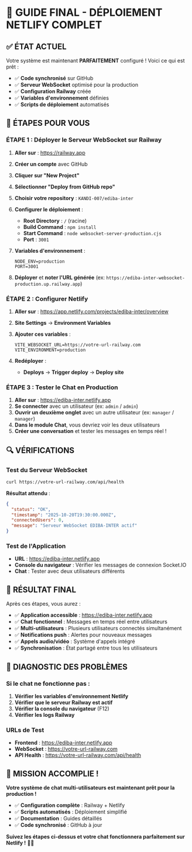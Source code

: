 # 🎯 **GUIDE FINAL - DÉPLOIEMENT NETLIFY COMPLET**

## ✅ **ÉTAT ACTUEL**

Votre système est maintenant **PARFAITEMENT** configuré ! Voici ce qui est prêt :

- ✅ **Code synchronisé** sur GitHub
- ✅ **Serveur WebSocket** optimisé pour la production
- ✅ **Configuration Railway** créée
- ✅ **Variables d'environnement** définies
- ✅ **Scripts de déploiement** automatisés

## 🚀 **ÉTAPES POUR VOUS**

### **ÉTAPE 1 : Déployer le Serveur WebSocket sur Railway**

1. **Aller sur** : https://railway.app
2. **Créer un compte** avec GitHub
3. **Cliquer sur "New Project"**
4. **Sélectionner "Deploy from GitHub repo"**
5. **Choisir votre repository** : `KANDI-007/ediba-inter`
6. **Configurer le déploiement** :
   - **Root Directory** : `/` (racine)
   - **Build Command** : `npm install`
   - **Start Command** : `node websocket-server-production.cjs`
   - **Port** : `3001`

7. **Variables d'environnement** :
   ```
   NODE_ENV=production
   PORT=3001
   ```

8. **Déployer** et **noter l'URL générée** (ex: `https://ediba-inter-websocket-production.up.railway.app`)

### **ÉTAPE 2 : Configurer Netlify**

1. **Aller sur** : https://app.netlify.com/projects/ediba-inter/overview

2. **Site Settings** → **Environment Variables**

3. **Ajouter ces variables** :
   ```
   VITE_WEBSOCKET_URL=https://votre-url-railway.com
   VITE_ENVIRONMENT=production
   ```

4. **Redéployer** :
   - **Deploys** → **Trigger deploy** → **Deploy site**

### **ÉTAPE 3 : Tester le Chat en Production**

1. **Aller sur** : https://ediba-inter.netlify.app
2. **Se connecter** avec un utilisateur (ex: `admin` / `admin`)
3. **Ouvrir un deuxième onglet** avec un autre utilisateur (ex: `manager` / `manager`)
4. **Dans le module Chat**, vous devriez voir les deux utilisateurs
5. **Créer une conversation** et tester les messages en temps réel !

## 🔍 **VÉRIFICATIONS**

### **Test du Serveur WebSocket**
```bash
curl https://votre-url-railway.com/api/health
```

**Résultat attendu** :
```json
{
  "status": "OK",
  "timestamp": "2025-10-20T19:30:00.000Z",
  "connectedUsers": 0,
  "message": "Serveur WebSocket EDIBA-INTER actif"
}
```

### **Test de l'Application**
- **URL** : https://ediba-inter.netlify.app
- **Console du navigateur** : Vérifier les messages de connexion Socket.IO
- **Chat** : Tester avec deux utilisateurs différents

## 🎯 **RÉSULTAT FINAL**

Après ces étapes, vous aurez :

- ✅ **Application accessible** : https://ediba-inter.netlify.app
- ✅ **Chat fonctionnel** : Messages en temps réel entre utilisateurs
- ✅ **Multi-utilisateurs** : Plusieurs utilisateurs connectés simultanément
- ✅ **Notifications push** : Alertes pour nouveaux messages
- ✅ **Appels audio/vidéo** : Système d'appels intégré
- ✅ **Synchronisation** : État partagé entre tous les utilisateurs

## 🔧 **DIAGNOSTIC DES PROBLÈMES**

### **Si le chat ne fonctionne pas :**

1. **Vérifier les variables d'environnement Netlify**
2. **Vérifier que le serveur Railway est actif**
3. **Vérifier la console du navigateur** (F12)
4. **Vérifier les logs Railway**

### **URLs de Test**

- **Frontend** : https://ediba-inter.netlify.app
- **WebSocket** : https://votre-url-railway.com
- **API Health** : https://votre-url-railway.com/api/health

## 🎉 **MISSION ACCOMPLIE !**

**Votre système de chat multi-utilisateurs est maintenant prêt pour la production !**

- ✅ **Configuration complète** : Railway + Netlify
- ✅ **Scripts automatisés** : Déploiement simplifié
- ✅ **Documentation** : Guides détaillés
- ✅ **Code synchronisé** : GitHub à jour

**Suivez les étapes ci-dessus et votre chat fonctionnera parfaitement sur Netlify !** 🚀✨
